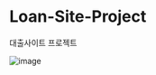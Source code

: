 # Loan-Site-Project
대출사이트 프로젝트

![image](https://user-images.githubusercontent.com/63338282/235887493-34e00abc-6ff5-4f13-9c32-9e634c8fe581.png)
